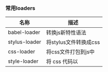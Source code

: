 ### 常用loaders

| 名称                   | 描述                                                         |
| ---------------------- | ------------------------------------------------------------ |
| babel-loader           | 转换js新特性语法                                             |
| stylus-loader          | 将stylus文件转换成css                                        |
| css-loader             | 将css文件打包到js中                                          |
| style-loader           | 将 css 代码以<style>标签的形式插入到 html 中。               |
| ts-loader              | 将ts转换为js                                                 |
| file-loader            | 生成文件的文件名就是文件内容的 MD5 哈希值并会保留所引用资源的原始扩展名 |
| url-loader             | 把图片以Base64格式打包到bundle.js文件中                      |
| raw-loader             | 将文件以字符串的形式导入                                     |
| thread-loader          | 多进程打包js和css                                            |
| image-webpack-loader   | 压缩图片大小                                                 |
| eslint-loader          | 通过 ESLint 检查 JavaScript 代码                             |
| Style-Resources-Loader | 全局引入css文件，不用受到@import                             |
| vue-loader             | vue文件的一个加载器，跟template/js/style转换成js模块。       |

**编写原则**:

- **单一原则**: 每个 Loader 只做一件事；
- **链式调用**: Webpack 会按顺序链式调用每个 Loader；
- **统一原则**: 遵循 Webpack 制定的设计规则和结构，输入与输出均为字符串，各个 Loader 完全独立，即插即用；